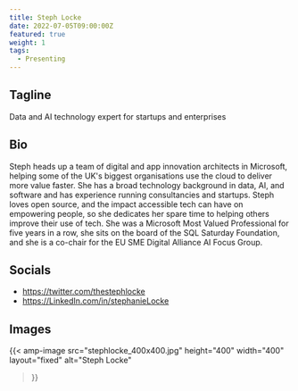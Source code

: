 ```yaml
---
title: Steph Locke
date: 2022-07-05T09:00:00Z
featured: true
weight: 1
tags:
  - Presenting
---
```


## Tagline
Data and AI technology expert for startups and enterprises

## Bio
Steph heads up a team of digital and app innovation architects in Microsoft, helping some of the UK's biggest organisations use the cloud to deliver more value faster. She has a broad technology background in data, AI, and software and has experience running consultancies and startups. Steph loves open source, and the impact accessible tech can have on empowering people, so she dedicates her spare time to helping others improve their use of tech. She was a Microsoft Most Valued Professional for five years in a row, she sits on the board of the SQL Saturday Foundation, and she is a co-chair for the EU SME Digital Alliance AI Focus Group.

## Socials
- https://twitter.com/thestephlocke
- https://LinkedIn.com/in/stephanieLocke

## Images
{{<
    amp-image src="stephlocke_400x400.jpg"
    height="400"
    width="400"
    layout="fixed"
    alt="Steph Locke"
>}}
